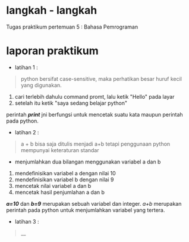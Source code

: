 # langkah - langkah #
Tugas praktikum pertemuan 5 : Bahasa Pemrograman
# laporan praktikum #

* latihan 1 :
> python bersifat case-sensitive, maka perhatikan besar huruf kecil yang digunakan.
1. cari terlebih dahulu command promt, lalu ketik "Hello" pada layar
2. setelah itu ketik "saya sedang belajar python"


perintah __*print*__ jni berfungsi untuk mencetak suatu kata maupun perintah pada python.

* latihan 2 :
> a + b bisa saja ditulis menjadi a+b tetapi penggunaan python mempunyai keteraturan standar
* menjumlahkan dua bilangan menggunakan variabel a dan b
1. mendefinisikan variabel a dengan nilai 10
2. mendefinisikan variabel b dengan nilai 9
3. mencetak nilai variabel a dan b
4. mencetak hasil penjumlahan a dan b

__*a=10*__ dan __*b=9*__ merupakan sebuah variabel dan integer. *a+b* merupakan perintah pada python untuk menjumlahkan variabel yang tertera.

* latihan 3 :
> __
